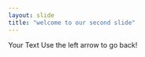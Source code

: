 ```yaml
---
layout: slide
title: "welcome to our second slide"
---
```

Your Text
Use the left arrow to go back!
